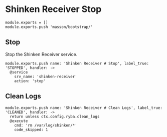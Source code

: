 
# Shinken Receiver Stop

    module.exports = []
    module.exports.push 'masson/bootstrap/'

## Stop

Stop the Shinken Receiver service.

    module.exports.push name: 'Shinken Receiver # Stop', label_true: 'STOPPED', handler: ->
      @service
        srv_name: 'shinken-receiver'
        action: 'stop'

## Clean Logs

    module.exports.push name: 'Shinken Receiver # Clean Logs', label_true: 'CLEANED', handler: ->
      return unless ctx.config.ryba.clean_logs
      @execute
        cmd: 'rm /var/log/shinken/*'
        code_skipped: 1
